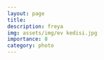 ```yaml
---
layout: page
title:  
description: freya
img: assets/img/ev kedisi.jpg
importance: 8
category: photo
---
```

